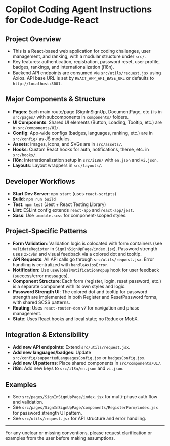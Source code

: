 # Copilot Coding Agent Instructions for CodeJudge-React

## Project Overview

-   This is a React-based web application for coding challenges, user management, and ranking, with a modular structure under `src/`.
-   Key features: authentication, registration, password reset, user profile, badges, rankings, and internationalization (i18n).
-   Backend API endpoints are consumed via `src/utils/request.jsx` using Axios. API base URL is set by `REACT_APP_API_BASE_URL` or defaults to `http://localhost:3001`.

## Major Components & Structure

-   **Pages**: Each main route/page (SignInSignUp, DocumentPage, etc.) is in `src/pages/` with subcomponents in `components/` folders.
-   **UI Components**: Shared UI elements (Button, Loading, Tooltip, etc.) are in `src/components/UI/`.
-   **Config**: App-wide configs (badges, languages, ranking, etc.) are in `src/config/` as JS modules.
-   **Assets**: Images, icons, and SVGs are in `src/assets/`.
-   **Hooks**: Custom React hooks for auth, notifications, theme, etc. in `src/hooks/`.
-   **i18n**: Internationalization setup in `src/i18n/` with `en.json` and `vi.json`.
-   **Layouts**: Layout wrappers in `src/layouts/`.

## Developer Workflows

-   **Start Dev Server**: `npm start` (uses `react-scripts`)
-   **Build**: `npm run build`
-   **Test**: `npm test` (Jest + React Testing Library)
-   **Lint**: ESLint config extends `react-app` and `react-app/jest`.
-   **Sass**: Use `.module.scss` for component-scoped styles.

## Project-Specific Patterns

-   **Form Validation**: Validation logic is colocated with form containers (see `validateRegister` in `SignInSignUpPage/index.jsx`). Password strength uses `zxcvbn` and visual feedback via a colored dot and tooltip.
-   **API Requests**: All API calls go through `src/utils/request.jsx`. Error handling is centralized with `handleAxiosError`.
-   **Notification**: Use `useGlobalNotificationPopup` hook for user feedback (success/error messages).
-   **Component Structure**: Each form (register, login, reset password, etc.) is a separate component with its own styles and logic.
-   **Password Strength UI**: The colored dot and tooltip for password strength are implemented in both Register and ResetPassword forms, with shared SCSS patterns.
-   **Routing**: Uses `react-router-dom` v7 for navigation and phase management.
-   **State**: Uses React hooks and local state; no Redux or MobX.

## Integration & Extensibility

-   **Add new API endpoints**: Extend `src/utils/request.jsx`.
-   **Add new languages/badges**: Update `src/config/supportedLanguagesConfig.jsx` or `badgesConfig.jsx`.
-   **Add new UI patterns**: Place shared components in `src/components/UI/`.
-   **i18n**: Add new keys to `src/i18n/en.json` and `vi.json`.

## Examples

-   See `src/pages/SignInSignUpPage/index.jsx` for multi-phase auth flow and validation.
-   See `src/pages/SignInSignUpPage/components/RegisterForm/index.jsx` for password strength UI pattern.
-   See `src/utils/request.jsx` for API structure and error handling.

---

For any unclear or missing conventions, please request clarification or examples from the user before making assumptions.
